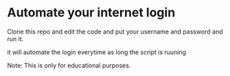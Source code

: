 # Automate your internet login

Clone this repo and edit the code and put your username and password and run it.

it will automate the login everytime as long the script is ruuning


Note: This is only for educational purposes.

